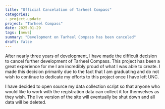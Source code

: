 ```yaml
---
title: "Official Cancelation of Tarheel Compass"
categories:
- project-update
project: "Tarheel Compass"
date: 2025-01-29
tags: [news]
summary: "Development on Tarheel Compass has been canceled"
draft: false
---
```

After nearly three years of development, I have made the difficult decision to cancel further development of Tarheel Compass. This project has been a great experience for me I am incredibly proud of what I was able to create. I made this decision primarily due to the fact that I am graduating and do not wish to continue to dedicate my efforts to this project once I have left UNC.

I have decided to open source my data collection script so that anyone who would like to work with the registration data can collect it for themselves as they wish. The live version of the site will eventually be shut down and all data will be deleted.
